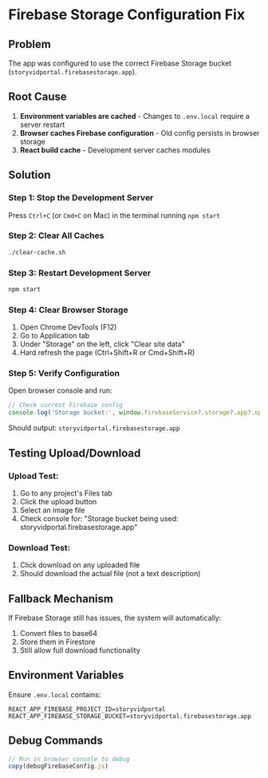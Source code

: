 # Firebase Storage Configuration Fix

## Problem
The app was configured to use the correct Firebase Storage bucket (`storyvidportal.firebasestorage.app`).

## Root Cause
1. **Environment variables are cached** - Changes to `.env.local` require a server restart
2. **Browser caches Firebase configuration** - Old config persists in browser storage
3. **React build cache** - Development server caches modules

## Solution

### Step 1: Stop the Development Server
Press `Ctrl+C` (or `Cmd+C` on Mac) in the terminal running `npm start`

### Step 2: Clear All Caches
```bash
./clear-cache.sh
```

### Step 3: Restart Development Server
```bash
npm start
```

### Step 4: Clear Browser Storage
1. Open Chrome DevTools (F12)
2. Go to Application tab
3. Under "Storage" on the left, click "Clear site data"
4. Hard refresh the page (Ctrl+Shift+R or Cmd+Shift+R)

### Step 5: Verify Configuration
Open browser console and run:
```javascript
// Check current Firebase config
console.log('Storage bucket:', window.firebaseService?.storage?.app?.options?.storageBucket);
```

Should output: `storyvidportal.firebasestorage.app`

## Testing Upload/Download

### Upload Test:
1. Go to any project's Files tab
2. Click the upload button
3. Select an image file
4. Check console for: "Storage bucket being used: storyvidportal.firebasestorage.app"

### Download Test:
1. Click download on any uploaded file
2. Should download the actual file (not a text description)

## Fallback Mechanism
If Firebase Storage still has issues, the system will automatically:
1. Convert files to base64
2. Store them in Firestore
3. Still allow full download functionality

## Environment Variables
Ensure `.env.local` contains:
```
REACT_APP_FIREBASE_PROJECT_ID=storyvidportal
REACT_APP_FIREBASE_STORAGE_BUCKET=storyvidportal.firebasestorage.app
```

## Debug Commands
```javascript
// Run in browser console to debug
copy(debugFirebaseConfig.js)
```